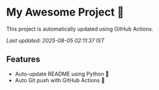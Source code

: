 # My Awesome Project 🚀

This project is automatically updated using GitHub Actions.

_Last updated: 2025-08-05 02:11:37 IST_

## Features
- Auto-update README using Python 🐍
- Auto Git push with GitHub Actions 🤖
